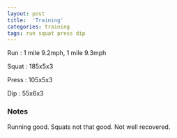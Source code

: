 ```yaml
---
layout: post
title:  'Training'
categories: training
tags: run squat press dip
---
```


Run         :   1 mile 9.2mph, 1 mile 9.3mph

Squat       :   185x5x3

Press       :   105x5x3

Dip         :   55x6x3

### Notes

Running good. Squats not that good. Not well recovered.
